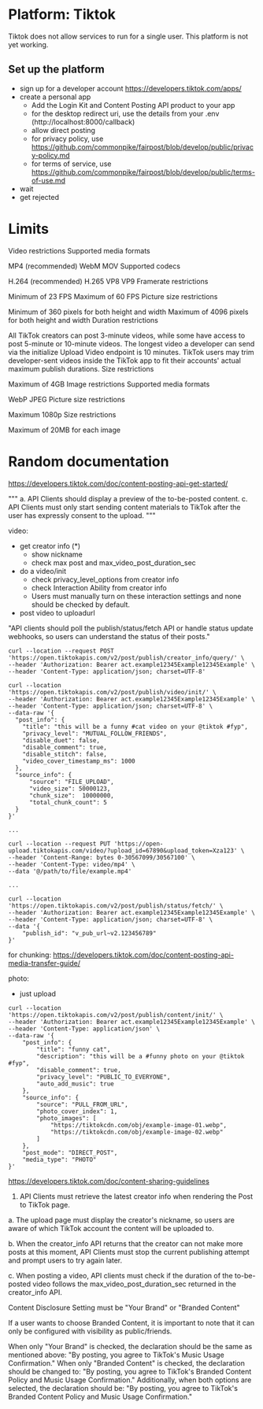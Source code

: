 
# Platform: Tiktok

Tiktok does not allow services to run for a single user.
This platform is not yet working.


## Set up the platform

- sign up for a developer account https://developers.tiktok.com/apps/
- create a personal app
  - Add the Login Kit and Content Posting API product to your app 
  - for the desktop redirect uri, use the details from your .env (http://localhost:8000/callback)
  - allow direct posting
  - for privacy policy, use https://github.com/commonpike/fairpost/blob/develop/public/privacy-policy.md
  - for terms of service, use https://github.com/commonpike/fairpost/blob/develop/public/terms-of-use.md
- wait 
- get rejected

# Limits


Video restrictions
Supported media formats

MP4 (recommended)
WebM
MOV
Supported codecs


H.264 (recommended)
H.265
VP8
VP9
Framerate restrictions

Minimum of 23 FPS
Maximum of 60 FPS
Picture size restrictions


Minimum of 360 pixels for both height and width
Maximum of 4096 pixels for both height and width
Duration restrictions


All TikTok creators can post 3-minute videos, while some have access to post 5-minute or 10-minute videos.
The longest video a developer can send via the initialize Upload Video endpoint is 10 minutes. TikTok users may trim developer-sent videos inside the TikTok app to fit their accounts' actual maximum publish durations.
Size restrictions

Maximum of 4GB
Image restrictions
Supported media formats

WebP
JPEG
Picture size restrictions

Maximum 1080p
Size restrictions

Maximum of 20MB for each image

# Random documentation

https://developers.tiktok.com/doc/content-posting-api-get-started/

"""
a. API Clients should display a preview of the to-be-posted content.
c. API Clients must only start sending content materials to TikTok after the user has expressly consent to the upload.
"""

video:
- get creator info (*)
  - show nickname
  - check max post and max_video_post_duration_sec
- do a video/init
  - check privacy_level_options from creator info
  - check  Interaction Ability from creator info
  - Users must manually turn on these interaction settings and none should be checked by default.
- post video to uploadurl

"API clients should poll the publish/status/fetch API or handle status update webhooks, so users can understand the status of their posts."

```
curl --location --request POST 'https://open.tiktokapis.com/v2/post/publish/creator_info/query/' \
--header 'Authorization: Bearer act.example12345Example12345Example' \
--header 'Content-Type: application/json; charset=UTF-8'
```

```
curl --location 'https://open.tiktokapis.com/v2/post/publish/video/init/' \
--header 'Authorization: Bearer act.example12345Example12345Example' \
--header 'Content-Type: application/json; charset=UTF-8' \
--data-raw '{
  "post_info": {
    "title": "this will be a funny #cat video on your @tiktok #fyp",
    "privacy_level": "MUTUAL_FOLLOW_FRIENDS",
    "disable_duet": false,
    "disable_comment": true,
    "disable_stitch": false,
    "video_cover_timestamp_ms": 1000
  },
  "source_info": {
      "source": "FILE_UPLOAD",
      "video_size": 50000123,
      "chunk_size":  10000000,
      "total_chunk_count": 5
  }
}'

...

curl --location --request PUT 'https://open-upload.tiktokapis.com/video/?upload_id=67890&upload_token=Xza123' \
--header 'Content-Range: bytes 0-30567099/30567100' \
--header 'Content-Type: video/mp4' \
--data '@/path/to/file/example.mp4'

...

curl --location 'https://open.tiktokapis.com/v2/post/publish/status/fetch/' \
--header 'Authorization: Bearer act.example12345Example12345Example' \
--header 'Content-Type: application/json; charset=UTF-8' \
--data '{
    "publish_id": "v_pub_url~v2.123456789"
}'

```

for chunking:
https://developers.tiktok.com/doc/content-posting-api-media-transfer-guide/

photo:
- just upload

```
curl --location 'https://open.tiktokapis.com/v2/post/publish/content/init/' \
--header 'Authorization: Bearer act.example12345Example12345Example' \
--header 'Content-Type: application/json' \
--data-raw '{
    "post_info": {
        "title": "funny cat",
        "description": "this will be a #funny photo on your @tiktok #fyp",
        "disable_comment": true,
        "privacy_level": "PUBLIC_TO_EVERYONE",
        "auto_add_music": true
    },
    "source_info": {
        "source": "PULL_FROM_URL",
        "photo_cover_index": 1,
        "photo_images": [
            "https://tiktokcdn.com/obj/example-image-01.webp",
            "https://tiktokcdn.com/obj/example-image-02.webp"
        ]
    },
    "post_mode": "DIRECT_POST",
    "media_type": "PHOTO"
}'

```

https://developers.tiktok.com/doc/content-sharing-guidelines

1) API Clients must retrieve the latest creator info when rendering the Post to TikTok page.

a. The upload page must display the creator's nickname, so users are aware of which TikTok account the content will be uploaded to.

b. When the creator_info API returns that the creator can not make more posts at this moment, API Clients must stop the current publishing attempt and prompt users to try again later.

c. When posting a video, API clients must check if the duration of the to-be-posted video follows the max_video_post_duration_sec returned in the creator_info API.


Content Disclosure Setting must be "Your Brand" or "Branded Content"

If a user wants to choose Branded Content, it is important to note that it can only be configured with visibility as public/friends.

When only "Your Brand" is checked, the declaration should be the same as mentioned above: "By posting, you agree to TikTok's Music Usage Confirmation."
When only "Branded Content" is checked, the declaration should be changed to: "By posting, you agree to TikTok's Branded Content Policy and Music Usage Confirmation."
Additionally, when both options are selected, the declaration should be: "By posting, you agree to TikTok's Branded Content Policy and Music Usage Confirmation."